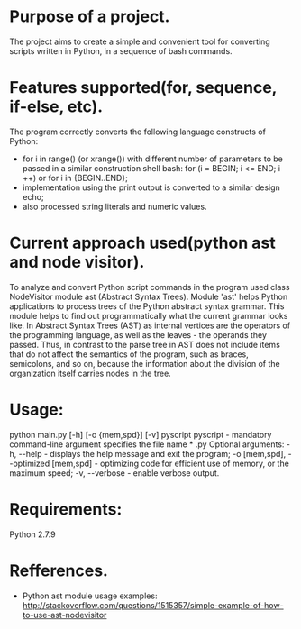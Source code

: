 ﻿# Purpose of a project.
The project aims to create a simple and convenient tool for converting scripts written in Python, in a sequence of bash commands.

# Features supported(for, sequence, if-else, etc).
The program correctly converts the following language constructs of Python:
* for i in range() (or xrange()) with different number of parameters to be passed in a similar construction shell bash: for (i = BEGIN; i <= END; i ++) or for i in {BEGIN..END};
* implementation using the print output is converted to a similar design echo;
* also processed string literals and numeric values.

# Current approach used(python ast and node visitor).
To analyze and convert Python script commands in the program used class NodeVisitor module ast (Abstract Syntax Trees).
Module 'ast' helps Python applications to process trees of the Python abstract syntax grammar. This module helps to find out programmatically what the current grammar looks like.
In Abstract Syntax Trees (AST) as internal vertices are the operators of the programming language, as well as the leaves - the operands they passed.
Thus, in contrast to the parse tree in AST does not include items that do not affect the semantics of the program, such as braces, semicolons, and so on, because the information about the division of the organization itself carries nodes in the tree.

# Usage:
python main.py [-h] [-o {mem,spd}] [-v] pyscript
pyscript - mandatory command-line argument specifies the file name * .py
Optional arguments:
-h, --help	- displays the help message and exit the program;
-o [mem,spd], --optimized [mem,spd]	- optimizing code for efficient use of memory, or the maximum speed;
-v, --verbose	- enable verbose output.

# Requirements:
Python 2.7.9

# Refferences.
* Python ast module usage examples:
http://stackoverflow.com/questions/1515357/simple-example-of-how-to-use-ast-nodevisitor
